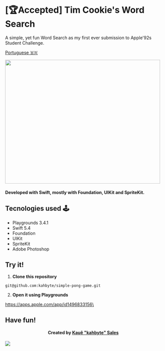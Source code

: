 # [🏆Accepted] Tim Cookie's Word Search

A simple, yet fun Word Search as my first ever submission to Apple\'92s Student Challenge. 

[Portuguese 🇧🇷](https://github.com/kahbyte/simple-pong-game/blob/master/README.md)

<img src="https://i.pinimg.com/originals/68/d0/9b/68d09b3c223fc141f82e3697c689ad2b.png" width="500" height="400" />

<h4>Developed with Swift, mostly with Foundation, UIKit and SpriteKit.</h4>

## Tecnologies used 🕹

* Playgrounds 3.4.1
* Swift 5.4
* Foundation
* UIKit
* SpriteKit
* Adobe Photoshop

## Try it! 
1. **Clone this repository**

```shell
git@github.com:kahbyte/simple-pong-game.git
```

2. **Open it using Playgrounds**

https://apps.apple.com/app/id1496833156\

## Have fun!
<h4 align="center">
    Created by <a href="https://www.linkedin.com/in/kahbyte/"> Kauê "kahbyte" Sales </a>
</h4>

<img src="https://i.pinimg.com/originals/67/25/13/672513b759433b125597e0ea7528e1d4.png"/>
